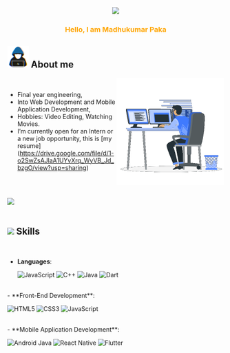 <div id="header" align="center">
  <img src="https://i.pinimg.com/originals/e4/26/70/e426702edf874b181aced1e2fa5c6cde.gif" width="100"/>
</div>

<h3 align="center" style="color:orange">Hello, I am Madhukumar Paka</h3>


## <picture><img src = "https://github.com/0xAbdulKhalid/0xAbdulKhalid/raw/main/assets/mdImages/about_me.gif" width = 50px></picture> **About me**

<picture> <img align="right" src="https://github.com/0xAbdulKhalid/0xAbdulKhalid/raw/main/assets/mdImages/Right_Side.gif" width = 250px></picture>

<br>

- Final year engineering,
- Into Web Development and Mobile Application Development,
- Hobbies: Video Editing, Watching Movies.
- I’m currently open for an Intern or a new job opportunity, this is [my resume] (https://drive.google.com/file/d/1-o2SwZsAJlaA1UYvXrq_WyVB_Jd_bzgO/view?usp=sharing)

<br><br>

<img src="https://user-images.githubusercontent.com/73097560/115834477-dbab4500-a447-11eb-908a-139a6edaec5c.gif"><br><br>

## <img src="https://media2.giphy.com/media/QssGEmpkyEOhBCb7e1/giphy.gif?cid=ecf05e47a0n3gi1bfqntqmob8g9aid1oyj2wr3ds3mg700bl&rid=giphy.gif" width ="25"><b> Skills</b>
<br>

<p align="center">

- **Languages**:
    
    ![JavaScript](https://img.shields.io/badge/JavaScript-323330?style=for-the-badge&logo=javascript&logoColor=F7DF1E)
    ![C++](https://img.shields.io/badge/C++%20-%2300599C.svg?style=for-the-badge&logo=c%2B%2B&logoColor=white)
    ![Java](https://img.shields.io/badge/Java-ED8B00?style=for-the-badge&logo=java&logoColor=white)
    ![Dart](https://img.shields.io/badge/Dart-0175C2?style=for-the-badge&logo=dart&logoColor=white)
  
<br>   
  - **Front-End Development**:

   ![HTML5](https://img.shields.io/badge/HTML5%20-%23E34F26.svg?style=for-the-badge&logo=html5&logoColor=white)
   ![CSS3](https://img.shields.io/badge/CSS%20-%231572B6.svg?style=for-the-badge&logo=css3&logoColor=white)
   ![JavaScript](https://img.shields.io/badge/JavaScript%20-%23F7DF1E.svg?style=for-the-badge&logo=javascript&logoColor=black)

 <br>   
  - **Mobile Application Development**:

   ![Android Java](https://img.shields.io/badge/HTML5%20-%23E34F26.svg?style=for-the-badge&logo=html5&logoColor=white)
   ![React Native](https://img.shields.io/badge/Java-ED8B00?style=for-the-badge&logo=java&logoColor=white)
   ![Flutter](https://img.shields.io/badge/Flutter-02569B?style=for-the-badge&logo=flutter&logoColor=white)
  
  
